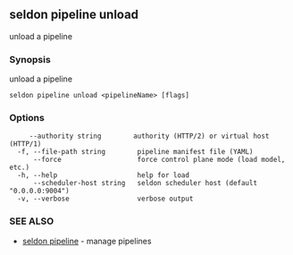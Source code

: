 ## seldon pipeline unload

unload a pipeline

### Synopsis

unload a pipeline

```
seldon pipeline unload <pipelineName> [flags]
```

### Options

```
     --authority string        authority (HTTP/2) or virtual host (HTTP/1)
  -f, --file-path string        pipeline manifest file (YAML)
      --force                   force control plane mode (load model, etc.)
  -h, --help                    help for load
      --scheduler-host string   seldon scheduler host (default "0.0.0.0:9004")
  -v, --verbose                 verbose output
```

### SEE ALSO

* [seldon pipeline](seldon_pipeline.md)	 - manage pipelines

